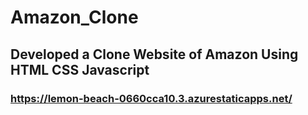 # Amazon_Clone
## Developed a Clone Website of Amazon Using HTML CSS Javascript
### https://lemon-beach-0660cca10.3.azurestaticapps.net/
